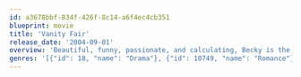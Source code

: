 ```yaml
---
id: a3678bbf-834f-426f-8c14-a6f4ec4cb351
blueprint: movie
title: 'Vanity Fair'
release_date: '2004-09-01'
overview: 'Beautiful, funny, passionate, and calculating, Becky is the orphaned daughter of a starving English artist and a French chorus girl. She yearns for a more glamorous life than her birthright promises and resolves to conquer English society by any means possible. A mere ascension into the heights of society is simply not enough. So Becky finds a patron in the powerful Marquess of Steyne whose whims enable Becky to realise her dreams. But is the ultimate cost too high for her?'
genres: '[{"id": 18, "name": "Drama"}, {"id": 10749, "name": "Romance"}]'
---
```

